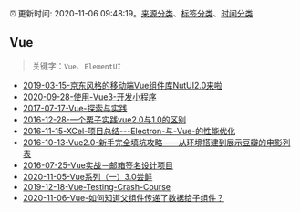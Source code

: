 :alarm_clock: 更新时间: 2020-11-06 09:48:19。[来源分类](../README.md)、[标签分类](../TAGS.md)、[时间分类](../TIMELINE.md)

## Vue


> 关键字：`Vue`、`ElementUI`



- [2019-03-15-京东风格的移动端Vue组件库NutUI2.0来啦](https://jdc.jd.com/archives/212979) 
- [2020-09-28-使用-Vue3-开发小程序](https://aotu.io/notes/2020/09/28/taro-vue3/) 
- [2017-07-17-Vue-探索与实践](https://aotu.io/notes/2017/07/17/The-Exploration-and-Practice-of-Vue/) 
- [2016-12-28-一个栗子实践vue2.0与1.0的区别](https://aotu.io/notes/2016/12/28/vue-clock/) 
- [2016-11-15-XCel-项目总结---Electron-与-Vue-的性能优化](https://aotu.io/notes/2016/11/15/xcel/) 
- [2016-10-13-Vue2.0-新手完全填坑攻略——从环境搭建到展示豆瓣的电影列表](https://aotu.io/notes/2016/10/13/vue2/) 
- [2016-07-25-Vue实战－邮箱签名设计项目](https://aotu.io/notes/2016/07/25/vuejs-mailsign/) 
- [2020-11-05-Vue系列（一）3.0尝鲜](https://juejin.im/post/6891914700880085006) 
- [2019-12-18-Vue-Testing-Crash-Course](https://dev.to/blacksonic/vue-testing-crash-course-59kl) 
- [2020-11-06-Vue-如何知道父组件传递了数据给子组件？](https://www.v2ex.com/t/722456) 